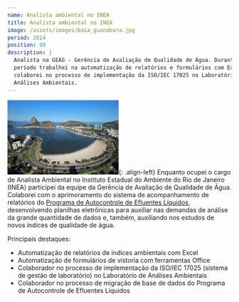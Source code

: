 ```yaml
---
name: Analista ambiental no INEA
title: Analista ambiental no INEA
image: /assets/images/baia_guanabara.jpg
period: 2014
position: 99
description: |
  Analista na GEAG - Gerência de Avaliação de Qualidade de Água. Durante o 
  período trabalhei na automatização de relatórios e formulários com Excel e 
  colaborei no processo de implementação da ISO/IEC 17025 no Laboratório de 
  Análises Ambientais.
---
```


![imagem_inea](/assets/images/baia_guanabara.jpg){: .align-left}
Enquanto ocupei o cargo de Analista Ambiental no Instituto Estadual do Ambiente
do Rio de Janeiro (INEA) participei da equipe da Gerência de Avaliação de
Qualidade de Água. Colaborei com o aprimoramento do sistema de acompanhamento de
relatórios do [Programa de Autocontrole de Efluentes
Líquidos](http://www.inea.rj.gov.br/procon-agua/), desenvolvendo planilhas
eletrônicas para auxiliar nas demandas de análise da grande quantidade de dados
e, também, auxiliando nos estudos de novos índices de qualidade de água.

Principais destaques:
- Automatização de relatórios de índices ambientais com Excel
- Automatização de formulários de vistoria com ferramentas Office
- Colaborador no processo de implementação da ISO/IEC 17025 (sistema de gestão
de laboratório) no Laboratório de Análises Ambientais
- Colaborador no processo de migração de base de dados do Programa de
Autocontrole de Efluentes Líquidos
